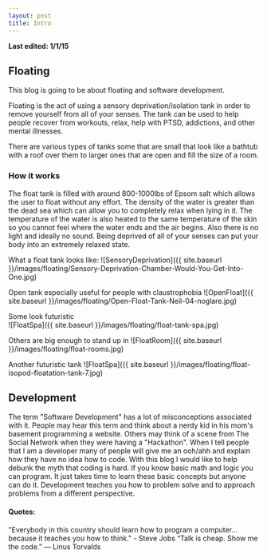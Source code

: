```yaml
---
layout: post
title: Intro
---
```

<b> Last edited: 1/1/15 </b>


## Floating
This blog is going to be about floating and software development.

Floating is the act of using a sensory deprivation/isolation tank in order to remove yourself from all of your senses.
The tank can be used to help people recover from workouts, relax, help with PTSD, addictions, and other mental illnesses.

There are various types of tanks some that are small that look like a bathtub with a roof over them to larger ones that are open and fill the size of a room.

### How it works
The float tank is filled with around 800-1000lbs of Epsom salt which allows the user to float without any effort.  The density of the water is greater than the dead sea which can allow you to completely relax when lying in it.  The temperature of the water is also heated to the same temperature of the skin so you cannot feel where the water ends and the air begins.  Also there is no light and ideally no sound.  Being deprived of all of your senses can put your body into an extremely relaxed state.

What a float tank looks like:
![SensoryDeprivation]({{ site.baseurl }}/images/floating/Sensory-Deprivation-Chamber-Would-You-Get-Into-One.jpg)

Open tank especially useful for people with claustrophobia
![OpenFloat]({{ site.baseurl }}/images/floating/Open-Float-Tank-Neil-04-noglare.jpg)

Some look futuristic<br>
![FloatSpa]({{ site.baseurl }}/images/floating/float-tank-spa.jpg)

Others are big enough to stand up in
![FloatRoom]({{ site.baseurl }}/images/floating/float-rooms.jpg)

Another futuristic tank
![FloatSpa]({{ site.baseurl }}/images/floating/float-isopod-floatation-tank-7.jpg)


## Development
The term "Software Development" has a lot of misconceptions associated with it.  People may hear this term and think about a nerdy kid in his mom's basement programming a website.  Others may think of a scene from The Social Network when they were having a "Hackathon".  When I tell people that I am a developer many of people will give me an ooh/ahh and explain how they have no idea how to code.  With this blog I would like to help debunk the myth that coding is hard.  If you know basic math and logic you can program.  It just takes time to learn these basic concepts but anyone can do it.  Development teaches you how to problem solve and to approach problems from a different perspective.  

#### Quotes:
"Everybody in this country should learn how to program a computer... because it teaches you how to think." - Steve Jobs
“Talk is cheap. Show me the code.” ― Linus Torvalds
